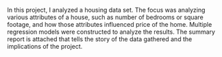 In this project, I analyzed a housing data set. The focus was analyzing various attributes of a house, such as number of bedrooms or square footage, and how those attributes influenced price of the home. Multiple regression models were constructed to analyze the results. The summary report is attached that tells the story of the data gathered and the implications of the project.
